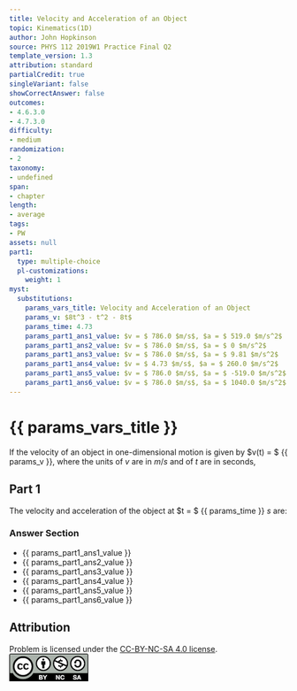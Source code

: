 ```yaml
---
title: Velocity and Acceleration of an Object
topic: Kinematics(1D)
author: John Hopkinson
source: PHYS 112 2019W1 Practice Final Q2
template_version: 1.3
attribution: standard
partialCredit: true
singleVariant: false
showCorrectAnswer: false
outcomes:
- 4.6.3.0
- 4.7.3.0
difficulty:
- medium
randomization:
- 2
taxonomy:
- undefined
span:
- chapter
length:
- average
tags:
- PW
assets: null
part1:
  type: multiple-choice
  pl-customizations:
    weight: 1
myst:
  substitutions:
    params_vars_title: Velocity and Acceleration of an Object
    params_v: $8t^3 - t^2 - 8t$
    params_time: 4.73
    params_part1_ans1_value: $v = $ 786.0 $m/s$, $a = $ 519.0 $m/s^2$
    params_part1_ans2_value: $v = $ 786.0 $m/s$, $a = $ 0 $m/s^2$
    params_part1_ans3_value: $v = $ 786.0 $m/s$, $a = $ 9.81 $m/s^2$
    params_part1_ans4_value: $v = $ 4.73 $m/s$, $a = $ 260.0 $m/s^2$
    params_part1_ans5_value: $v = $ 786.0 $m/s$, $a = $ -519.0 $m/s^2$
    params_part1_ans6_value: $v = $ 786.0 $m/s$, $a = $ 1040.0 $m/s^2$
---
```

# {{ params_vars_title }}
If the velocity of an object in one-dimensional motion is given by $v(t) = $ {{ params_v }}, where the units of $v$ are in $m/s$ and of $t$ are in seconds,

## Part 1

The velocity and acceleration of the object at $t = $ {{ params_time }} $s$ are:

### Answer Section

- {{ params_part1_ans1_value }}
- {{ params_part1_ans2_value }}
- {{ params_part1_ans3_value }}
- {{ params_part1_ans4_value }}
- {{ params_part1_ans5_value }}
- {{ params_part1_ans6_value }}

## Attribution

Problem is licensed under the [CC-BY-NC-SA 4.0 license](https://creativecommons.org/licenses/by-nc-sa/4.0/).<br> ![The Creative Commons 4.0 license requiring attribution-BY, non-commercial-NC, and share-alike-SA license.](https://raw.githubusercontent.com/firasm/bits/master/by-nc-sa.png)